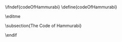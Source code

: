 \ifndef{codeOfHammurabi}
\define{codeOfHammurabi}

\editme

\subsection{The Code of Hammurabi}

\endif
